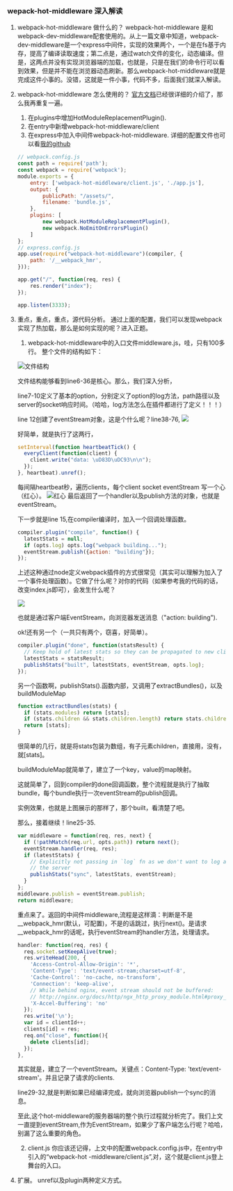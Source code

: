 ### wepack-hot-middleware 深入解读

1. webpack-hot-middleware 做什么的？
   webpack-hot-middleware 是和webpack-dev-middleware配套使用的。从上一篇文章中知道，webpack-dev-middleware是一个express中间件，实现的效果两个，一个是在fs基于内存，提高了编译读取速度；第二点是，通过watch文件的变化，动态编译。但是，这两点并没有实现浏览器端的加载，也就是，只是在我们的命令行可以看到效果，但是并不能在浏览器动态刷新。那么webpack-hot-middleware就是完成这件小事的。没错，这就是一件小事，代码不多，后面我们就深入解读。
2. webpack-hot-middleware 怎么使用的？
   [官方文档](https://github.com/glenjamin/webpack-hot-middleware)已经很详细的介绍了，那么我再重复一遍。
   1. 在plugins中增加HotModuleReplacementPlugin().
   2. 在entry中新增webpack-hot-middleware/client
   3. 在express中加入中间件webpack-hot-middleware.
   详细的配置文件也可以看[我的github](https://github.com/webfrontzhifei/webpack-step-step/tree/master/part1/middleware/hot-middleware/example)

   ```js
   // webpack.config.js
   const path = require('path');
   const webpack = require('webpack');
   module.exports = {
       entry: ['webpack-hot-middleware/client.js', './app.js'],
       output: {
           publicPath: "/assets/",
           filename: 'bundle.js',
       },
       plugins: [
           new webpack.HotModuleReplacementPlugin(),
           new webpack.NoEmitOnErrorsPlugin()
       ]
   };
   // express.config.js
   app.use(require("webpack-hot-middleware")(compiler, {
       path: '/__webpack_hmr',
   }));

   app.get("/", function(req, res) {
       res.render("index");
   });

   app.listen(3333);
   ```
3. 重点，重点，重点，源代码分析。
   通过上面的配置，我们可以发现webpack实现了热加载，那么是如何实现的呢？进入正题。

   1. webpack-hot-middleware中的入口文件middleware.js，哇，只有100多行。
   整个文件的结构如下：

   ![文件结构](http://otsuptraw.bkt.clouddn.com/hot-middleware.js.PNG)

   文件结构能够看到line6-36是核心。那么，我们深入分析，

   line7-10定义了基本的option，分别定义了option的log方法，path路径以及server的socket响应时间。（哈哈，log方法怎么在插件都进行了定义！！！）

   line 12创建了eventStream对象，这是个什么呢？line38-76,
   ![](http://otsuptraw.bkt.clouddn.com/createEventStream.PNG)

   好简单，就是执行了这两行，
   ```js
   setInterval(function heartbeatTick() {
     everyClient(function(client) {
       client.write("data: \uD83D\uDC93\n\n");
     });
   }, heartbeat).unref();
   ```
   每间隔heartbeat秒，遍历clients，每个client socket eventStream 写一个心（红心）。
   ![红心](http://otsuptraw.bkt.clouddn.com/heart.PNG)
   最后返回了一个handler以及publish方法的对象，也就是eventStream。

   下一步就是line 15,在compiler编译时，加入一个回调处理函数。
   ```js
   compiler.plugin("compile", function() {
     latestStats = null;
     if (opts.log) opts.log("webpack building...");
     eventStream.publish({action: "building"});
   });
   ```
   上述这种通过node定义webpack插件的方式很常见（其实可以理解为加入了一个事件处理函数）。它做了什么呢？对你的代码（如果参考我的代码的话，改变index.js即可），会发生什么呢？

   ![](http://otsuptraw.bkt.clouddn.com/%E5%B1%8F%E5%B9%95%E5%BF%AB%E7%85%A7%202017-08-10%20%E4%B8%8A%E5%8D%889.39.37.png)

   也就是通过客户端EventStream，向浏览器发送消息（"action: building").

   ok!还有另一个（一共只有两个，窃喜，好简单）。

   ```js
   compiler.plugin("done", function(statsResult) {
     // Keep hold of latest stats so they can be propagated to new clients
     latestStats = statsResult;
     publishStats("built", latestStats, eventStream, opts.log);
   });
   ```

   另一个函数啊，publishStats().函数内部，又调用了extractBundles()，以及buildModuleMap

   ```js
   function extractBundles(stats) {
     if (stats.modules) return [stats];
     if (stats.children && stats.children.length) return stats.children;
     return [stats];
   }
   ```

   很简单的几行，就是将stats包装为数组，有子元素children，直接用，没有，就[stats]。

   buildModuleMap就简单了，建立了一个key，value的map映射。

   这就简单了，回到compiler的done回调函数，整个流程就是执行了抽取bundle，每个bundle执行一次eventStream的publish回调。

   实例效果，也就是上图展示的那样了，那个built，看清楚了吧。

   那么，接着继续！line25-35.

   ```js
   var middleware = function(req, res, next) {
     if (!pathMatch(req.url, opts.path)) return next();
     eventStream.handler(req, res);
     if (latestStats) {
       // Explicitly not passing in `log` fn as we don't want to log again on
       // the server
       publishStats("sync", latestStats, eventStream);
     }
   };
   middleware.publish = eventStream.publish;
   return middleware;
   ```

   重点来了。返回的中间件middleware,流程是这样滴：判断是不是__webpack_hmr(默认，可配置)，不是的话跳过，执行next()。是请求__webpack_hmr的话呢，执行eventStream的handler方法，处理请求。

   ```js
   handler: function(req, res) {
     req.socket.setKeepAlive(true);
     res.writeHead(200, {
       'Access-Control-Allow-Origin': '*',
       'Content-Type': 'text/event-stream;charset=utf-8',
       'Cache-Control': 'no-cache, no-transform',
       'Connection': 'keep-alive',
       // While behind nginx, event stream should not be buffered:
       // http://nginx.org/docs/http/ngx_http_proxy_module.html#proxy_buffering
       'X-Accel-Buffering': 'no'
     });
     res.write('\n');
     var id = clientId++;
     clients[id] = res;
     req.on("close", function(){
       delete clients[id];
     });
   },
   ```

   其实就是，建立了一个eventStream。关键点：Content-Type: 'text/event-stream'。并且记录了请求的clients.

   line29-32,就是判断如果已经编译完成，就向浏览器publish一个sync的消息。

   至此,这个hot-middleware的服务器端的整个执行过程就分析完了。我们上文一直提到eventStream,作为EventStream，如果少了客户端怎么行呢？哈哈，别漏了这么重要的角色。

   2. client.js
      你应该还记得，上文中的配置webpack.config.js中，在entry中引入的“webpack-hot
      -middleware/client.js”,对，这个就是client.js登上舞台的入口。
4. 扩展。
   unref以及plugin两种定义方式。
